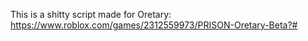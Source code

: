 This is a shitty script made for Oretary: https://www.roblox.com/games/2312559973/PRISON-Oretary-Beta?#
